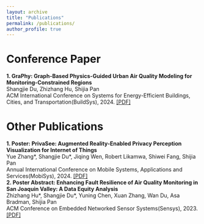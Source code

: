 ```yaml
---
layout: archive
title: "Publications"
permalink: /publications/
author_profile: true
---
```


# Conference Paper
**1. GraPhy: Graph-Based Physics-Guided Urban Air Quality Modeling for Monitoring-Constrained Regions**  
Shangjie Du, Zhizhang Hu, Shijia Pan  
ACM International Conference on Systems for Energy-Efficient Buildings, Cities, and Transportation(BuildSys), 2024. [\[PDF\]](https://dl.acm.org/doi/pdf/10.1145/3671127.3698169)  

# Other Publications
**1. Poster: PrivaSee: Augmented Reality-Enabled Privacy Perception Visualization for Internet of Things**  
Yue Zhang\*, Shangjie Du\*, Jiqing Wen, Robert Likamwa, Shiwei Fang, Shijia Pan  
Annual International Conference on Mobile Systems, Applications and Services(MobiSys), 2024. [\[PDF\]](https://dl.acm.org/doi/pdf/10.1145/3643832.3661426)  
**2. Poster Abstract: Enhancing Fault Resilience of Air Quality Monitoring in San Joaquin Valley: A Data Equity Analysis**  
Zhizhang Hu*, Shangjie Du*, Yuning Chen, Xuan Zhang, Wan Du, Asa Bradman, Shijia Pan  
ACM Conference on Embedded Networked Sensor Systems(Sensys), 2023. [\[PDF\]](https://dl.acm.org/doi/pdf/10.1145/3625687.3628384)